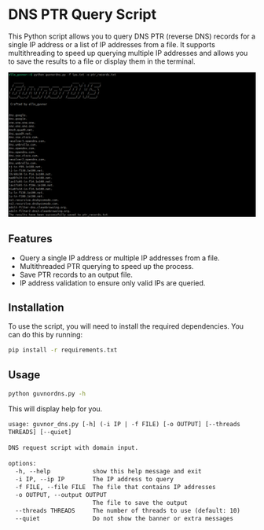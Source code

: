 # DNS PTR Query Script

This Python script allows you to query DNS PTR (reverse DNS) records for a single IP address or a list of IP addresses from a file. It supports multithreading to speed up querying multiple IP addresses and allows you to save the results to a file or display them in the terminal.

![Example](https://github.com/CandyCaneCapone/GuvnorDNS/blob/main/example.png?raw=true)

## Features

- Query a single IP address or multiple IP addresses from a file.
- Multithreaded PTR querying to speed up the process.
- Save PTR records to an output file.
- IP address validation to ensure only valid IPs are queried.


## Installation

To use the script, you will need to install the required dependencies. You can do this by running:

```bash
pip install -r requirements.txt
```

## Usage
```bash
python guvnordns.py -h
```

This will display help for you.
```Text
usage: guvnor_dns.py [-h] (-i IP | -f FILE) [-o OUTPUT] [--threads THREADS] [--quiet]

DNS request script with domain input.

options:
  -h, --help            show this help message and exit
  -i IP, --ip IP        The IP address to query
  -f FILE, --file FILE  The file that contains IP addresses
  -o OUTPUT, --output OUTPUT
                        The file to save the output
  --threads THREADS     The number of threads to use (default: 10)
  --quiet               Do not show the banner or extra messages

```
